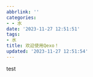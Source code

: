 ```yaml
---
abbrlink: ''
categories:
- - 水
date: '2023-11-27 12:51:51'
tags:
- 水
title: 欢迎使用Qexo！
updated: '2023-11-27 12:51:54'
---
```

test
